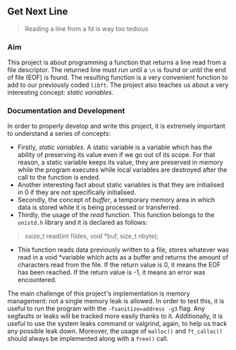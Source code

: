 ## **Get Next Line**
> Reading a line from a fd is way too tedious

### **Aim**
This project is about programming a function that returns a line read from a file descriptor. The returned line must run until a `\n` is found or until the end of file (EOF) is found.
The resulting function is a very convenient function to add to our previously coded `libft`. The project also teaches us about a very interesting concept: *static variables*.

### **Documentation and Development**
In order to properly develop and write this project, it is extremely important to understand a series of concepts:
- Firstly, *static variables*. A static variable is a variable which has the ability of preserving its value even if we go out of its scope. For that reason, a static variable keeps its value, they are preserved in memory while the program executes while local variables are destroyed after the call to the function is ended.
- Another interesting fact about static variables is that they are initialised in 0 if they are not specifically initialised.
- Secondly, the concept of *buffer*, a temporary memory area in which data is stored while it is being processed or transferred.
- Thirdly, the usage of the *read* function. This function belongs to the ``unistd.h`` library and it is declared as follows:

 > ssize_t read(int fildes, void *buf, size_t nbyte);

- This function reads data previously written to a file, stores whatever was read in a void *variable which acts as a buffer and returns the amount of characters read from the file. If the return value is 0, it means the EOF has been reached. If the return value is -1, it means an error was encountered.

The main challenge of this project's implementation is memory management: not a single memory leak is allowed. In order to test this, it is useful to run the program with the ``-fsanitize=address -g3`` flag. Any segfaults or leaks will be tracked more easily thanks to it. Additionally, it is useful to use the system leaks command or valgrind, again, to help us track any possible leak down. Moreover, the usage of ``malloc()`` and ``ft_calloc()`` should always be implemented along with a ``free()`` call.
